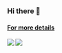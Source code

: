 ### Hi there 👋

#### [For more details](https://tesso.dev)

<div>
<a href="https://github.com/anuraghazra/github-readme-stats">
  <img align="left" src="https://github-readme-stats.vercel.app/api?username=tesso57&count_private=true&theme=dracula" />
</a>
<a href="https://github.com/anuraghazra/convoychat">
  <img align="left" src="https://github-readme-stats.vercel.app/api/top-langs/?username=tesso57&theme=dracula&?count_private=true" />
</a>
</div>

